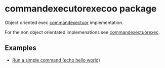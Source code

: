 # commandexecutorexecoo package

Object oriented exec [commandexectuor](/pkg/commandexecutor/) implementation.

For the non object orientated implemenations see [commandexectuorexec](/pkg/commandexecutor/commandexecutorexec/).

## Examples

* [Run a simple command (echo hello world)](./Example_echoHelloWorld_test.go)
